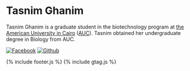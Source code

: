 # Tasnim Ghanim

Tasnim Ghanim is a graduate student in the biotechnology program at [the American University in Cairo](https://www.aucegypt.edu/) ([AUC](https://www.aucegypt.edu/)). Tasnim obtained her undergraduate degree in Biology from AUC.

[![Facebook](http://i.imgur.com/P3YfQoD.png)](https://www.facebook.com/tasnimghanim/) [![Github](http://i.imgur.com/0o48UoR.png)](https://github.com/tasnimghanim)


{% include footer.js %}
{% include gtag.js %}
